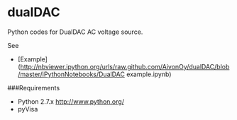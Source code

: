 # dualDAC
Python codes for DualDAC AC voltage source.

See 

* [Example](http://nbviewer.ipython.org/urls/raw.github.com/AivonOy/dualDAC/blob/master/iPythonNotebooks/DualDAC example.ipynb)


###Requirements

* Python 2.7.x http://www.python.org/
* pyVisa
